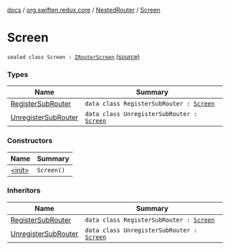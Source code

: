 [docs](../../../index.md) / [org.swiften.redux.core](../../index.md) / [NestedRouter](../index.md) / [Screen](./index.md)

# Screen

`sealed class Screen : `[`IRouterScreen`](../../-i-router-screen.md) [(source)](https://github.com/protoman92/KotlinRedux/tree/master/common/common-core/src/main/kotlin/org/swiften/redux/core/NestedRouter.kt#L41)

### Types

| Name | Summary |
|---|---|
| [RegisterSubRouter](-register-sub-router/index.md) | `data class RegisterSubRouter : `[`Screen`](./index.md) |
| [UnregisterSubRouter](-unregister-sub-router/index.md) | `data class UnregisterSubRouter : `[`Screen`](./index.md) |

### Constructors

| Name | Summary |
|---|---|
| [&lt;init&gt;](-init-.md) | `Screen()` |

### Inheritors

| Name | Summary |
|---|---|
| [RegisterSubRouter](-register-sub-router/index.md) | `data class RegisterSubRouter : `[`Screen`](./index.md) |
| [UnregisterSubRouter](-unregister-sub-router/index.md) | `data class UnregisterSubRouter : `[`Screen`](./index.md) |

